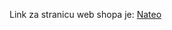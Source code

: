 Link za stranicu web shopa je:
[Nateo](https://nateo-git-main-natasas-projects.vercel.app/ "Nateo")
